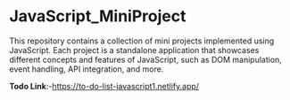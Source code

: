 # JavaScript_MiniProject
This repository contains a collection of mini projects implemented using JavaScript. Each project is a standalone application that showcases different concepts and features of JavaScript, such as DOM manipulation, event handling, API integration, and more.

<b>Todo Link</b>:-https://to-do-list-javascript1.netlify.app/
